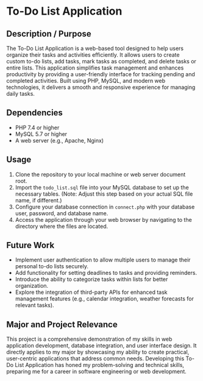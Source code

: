 # To-Do List Application

## Description / Purpose
The To-Do List Application is a web-based tool designed to help users organize their tasks and activities efficiently. It allows users to create custom to-do lists, add tasks, mark tasks as completed, and delete tasks or entire lists. This application simplifies task management and enhances productivity by providing a user-friendly interface for tracking pending and completed activities. Built using PHP, MySQL, and modern web technologies, it delivers a smooth and responsive experience for managing daily tasks.

## Dependencies
- PHP 7.4 or higher
- MySQL 5.7 or higher
- A web server (e.g., Apache, Nginx)

## Usage
1. Clone the repository to your local machine or web server document root.
2. Import the `todo_list.sql` file into your MySQL database to set up the necessary tables. (Note: Adjust this step based on your actual SQL file name, if different.)
3. Configure your database connection in `connect.php` with your database user, password, and database name.
4. Access the application through your web browser by navigating to the directory where the files are located.

## Future Work
- Implement user authentication to allow multiple users to manage their personal to-do lists securely.
- Add functionality for setting deadlines to tasks and providing reminders.
- Introduce the ability to categorize tasks within lists for better organization.
- Explore the integration of third-party APIs for enhanced task management features (e.g., calendar integration, weather forecasts for relevant tasks).

## Major and Project Relevance
This project is a comprehensive demonstration of my skills in web application development, database integration, and user interface design. It directly applies to my major by showcasing my ability to create practical, user-centric applications that address common needs. Developing this To-Do List Application has honed my problem-solving and technical skills, preparing me for a career in software engineering or web development.
